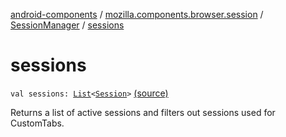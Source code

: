 [android-components](../../index.md) / [mozilla.components.browser.session](../index.md) / [SessionManager](index.md) / [sessions](./sessions.md)

# sessions

`val sessions: `[`List`](https://kotlinlang.org/api/latest/jvm/stdlib/kotlin.collections/-list/index.html)`<`[`Session`](../-session/index.md)`>` [(source)](https://github.com/mozilla-mobile/android-components/blob/master/components/browser/session/src/main/java/mozilla/components/browser/session/SessionManager.kt#L72)

Returns a list of active sessions and filters out sessions used for CustomTabs.

